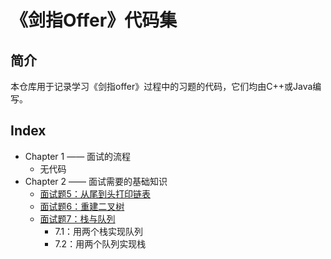 # 《剑指Offer》代码集

## 简介
本仓库用于记录学习《剑指offer》过程中的习题的代码，它们均由C++或Java编写。

## Index
- Chapter 1 —— 面试的流程
    - 无代码
- Chapter 2 —— 面试需要的基础知识
    - [面试题5：从尾到头打印链表](./Chapter2/Question5)
    - [面试题6：重建二叉树](./Chapter2/Question6/)
    - [面试题7：栈与队列](./Chapter2/Question7/)
        - 7.1：用两个栈实现队列
        - 7.2：用两个队列实现栈